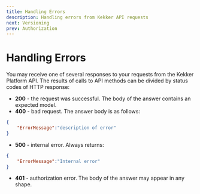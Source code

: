 ```yaml
---
title: Handling Errors
description: Handling errors from Kekker API requests
next: Versioning
prev: Authorization
---
```


# Handling Errors

You may receive one of several responses to your requests from the Kekker Platform API. 
The results of calls to API methods can be divided by status codes of HTTP response:

* **200** - the request was successful. The body of the answer contains an expected model.
* **400** - bad request. The answer body is as follows:

```json
{
    "ErrorMessage":"description of error"
}
```

* **500** - internal error. Always returns:

```json
{
    "ErrorMessage":"Internal error"
}
```

* **401** - authorization error. The body of the answer may appear in any shape.

